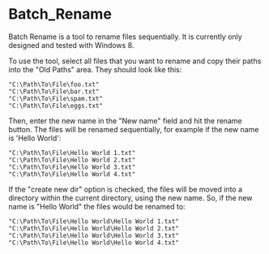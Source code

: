 # Batch_Rename

Batch Rename is a tool to rename files sequentially.  It is currently only designed and tested with Windows 8.

To use the tool, select all files that you want to rename and copy their paths into the "Old Paths" area.  They should look like this:

```
"C:\Path\To\File\foo.txt"
"C:\Path\To\File\bar.txt"
"C:\Path\To\File\spam.txt"
"C:\Path\To\File\eggs.txt"
```

Then, enter the new name in the "New name" field and hit the rename button.  The files will be renamed sequentially, for example if the new name is 'Hello World':

```
"C:\Path\To\File\Hello World 1.txt"
"C:\Path\To\File\Hello World 2.txt"
"C:\Path\To\File\Hello World 3.txt"
"C:\Path\To\File\Hello World 4.txt"
```

If the "create new dir" option is checked, the files will be moved into a directory within the current directory, using the new name.  So, if the new name is "Hello World" the files would be renamed to:

```
"C:\Path\To\File\Hello World\Hello World 1.txt"
"C:\Path\To\File\Hello World\Hello World 2.txt"
"C:\Path\To\File\Hello World\Hello World 3.txt"
"C:\Path\To\File\Hello World\Hello World 4.txt"
```
